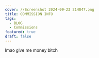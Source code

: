 ```yaml
---
cover: //Screenshot 2024-09-23 214847.png
title: COMMISSION INFO
tags:
  - BLOG
  - Commissions
featured: true
draft: false
---
```

lmao give me money bitch